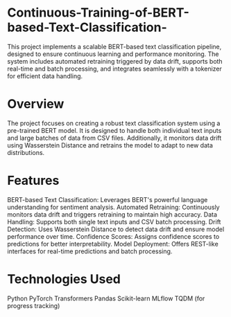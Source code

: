 # Continuous-Training-of-BERT-based-Text-Classification-
This project implements a scalable BERT-based text classification pipeline, designed to ensure continuous learning and performance monitoring. The system includes automated retraining triggered by data drift, supports both real-time and batch processing, and integrates seamlessly with a tokenizer for efficient data handling.

# Overview
The project focuses on creating a robust text classification system using a pre-trained BERT model. It is designed to handle both individual text inputs and large batches of data from CSV files. Additionally, it monitors data drift using Wasserstein Distance and retrains the model to adapt to new data distributions.

# Features
BERT-based Text Classification: Leverages BERT's powerful language understanding for sentiment analysis.
Automated Retraining: Continuously monitors data drift and triggers retraining to maintain high accuracy.
Data Handling: Supports both single text inputs and CSV batch processing.
Drift Detection: Uses Wasserstein Distance to detect data drift and ensure model performance over time.
Confidence Scores: Assigns confidence scores to predictions for better interpretability.
Model Deployment: Offers REST-like interfaces for real-time predictions and batch processing.

# Technologies Used
Python
PyTorch
Transformers
Pandas
Scikit-learn
MLflow
TQDM (for progress tracking)
